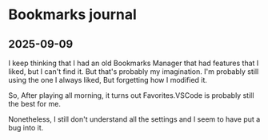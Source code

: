 # Bookmarks journal

## 2025-09-09

I keep thinking that I had an old Bookmarks Manager that had features that I liked, but I can't find it. But that's probably my imagination. I'm probably still using the one I always liked, But forgetting how I modified it.

So, After playing all morning, it turns out Favorites.VSCode is probably still the best for me.

Nonetheless, I still don't understand all the settings and I seem to have put a bug into it.

